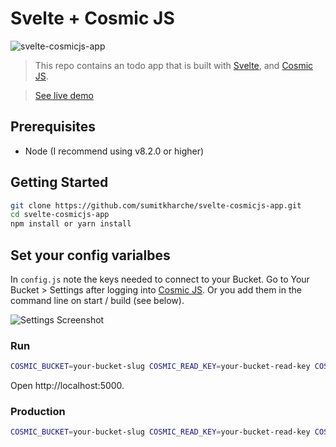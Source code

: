 # Svelte + Cosmic JS

![svelte-cosmicjs-app](https://cdn.cosmicjs.com/13739640-395f-11ea-bbcc-4762286facf8-cosmic-svelte-todo.png)

> This repo contains an todo app that is built with [Svelte](https://svelte.dev), and [Cosmic JS](https://www.cosmicjs.com).

>[See live demo](https://www.cosmicjs.com/apps/svelte-todo-app)

## Prerequisites

- Node (I recommend using v8.2.0 or higher)

## Getting Started

``` bash
git clone https://github.com/sumitkharche/svelte-cosmicjs-app.git
cd svelte-cosmicjs-app
npm install or yarn install
```

## Set your config varialbes
In `config.js` note the keys needed to connect to your Bucket. Go to Your Bucket > Settings after logging into [Cosmic JS](https://app.cosmicjs.com/login). Or you add them in the command line on start / build (see below).

![Settings Screenshot](https://cdn.cosmicjs.com/b073ce70-395e-11ea-bbcc-4762286facf8-keys.jpg)

### Run
``` bash
COSMIC_BUCKET=your-bucket-slug COSMIC_READ_KEY=your-bucket-read-key COSMIC_WRITE_KEY=your-bucket-write-key npm run dev
```
Open http://localhost:5000.

### Production
``` bash
COSMIC_BUCKET=your-bucket-slug COSMIC_READ_KEY=your-bucket-read-key COSMIC_WRITE_KEY=your-bucket-write-key npm run build
```

